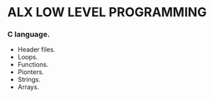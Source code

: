 # ALX LOW LEVEL PROGRAMMING
### C language.
* Header files.
* Loops.
* Functions.
* Pionters.
* Strings.
* Arrays.
